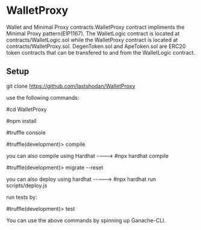 # WalletProxy
Wallet and Minimal Proxy contracts.WalletProxy contract impliments the Minimal Proxy pattern(EIP1167).
The WalletLogic contract is located at contracts/WalletLogic.sol while the WalletProxy contract is located at contracts/WalletProxy.sol.
DegenToken.sol and ApeToken.sol are ERC20 token contracts that can be transfered to and from the WalletLogic contract.

Setup
----

git clone https://github.com/lastshodan/WalletProxy

use the following commands:

#cd WalletProxy

#npm install

#truffle console

#truffle(development)> compile 

you can also compile using Hardhat ----> #npx hardhat compile 

#truffle(development)> migrate --reset

you can also deploy using hardhat -----> #npx hardhat run scripts/deploy.js

run tests by:

#truffle(development)> test

You can use the above commands by spinning up Ganache-CLI.
